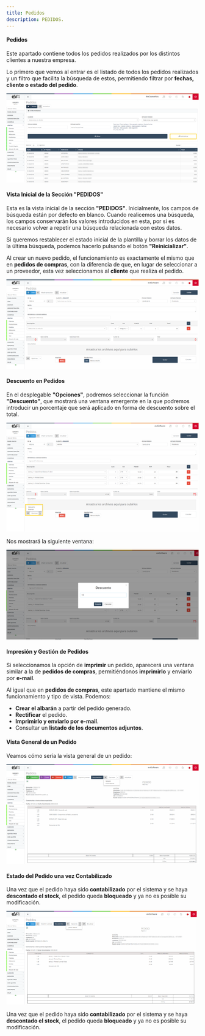 ```yaml
---
title: Pedidos
description: PEDIDOS.
---
```


#### Pedidos

Este apartado contiene todos los pedidos realizados por los distintos clientes a nuestra empresa.  

Lo primero que vemos al entrar es el listado de todos los pedidos realizados y un filtro que facilita la búsqueda de estos, permitiendo filtrar por **fechas, cliente o estado del pedido**. 

![Imagen](../../../assets/tu_empresa/pedidos1.png)

#### Vista Inicial de la Sección "PEDIDOS"

Esta es la vista inicial de la sección **"PEDIDOS"**. Inicialmente, los campos de búsqueda están por defecto en blanco. Cuando realicemos una búsqueda, los campos conservarán los valores introducidos en esta, por si es necesario volver a repetir una búsqueda relacionada con estos datos.  

Si queremos restablecer el estado inicial de la plantilla y borrar los datos de la última búsqueda, podemos hacerlo pulsando el botón **"Reinicializar"**.  

Al crear un nuevo pedido, el funcionamiento es exactamente el mismo que en **pedidos de compras**, con la diferencia de que, en lugar de seleccionar a un proveedor, esta vez seleccionamos al **cliente** que realiza el pedido. 

![Imagen](../../../assets/tu_empresa/pedidos2.png)

#### Descuento en Pedidos  

En el desplegable **"Opciones"**, podremos seleccionar la función **"Descuento"**, que mostrará una ventana emergente en la que podremos introducir un porcentaje que será aplicado en forma de descuento sobre el total. 

![Imagen](../../../assets/tu_empresa/pedidos3.png)

Nos mostrará la siguiente ventana:

![Imagen](../../../assets/tu_empresa/pedidos4.png)


#### Impresión y Gestión de Pedidos  

Si seleccionamos la opción de **imprimir** un pedido, aparecerá una ventana similar a la de **pedidos de compras**, permitiéndonos **imprimirlo** y enviarlo por **e-mail**.  

Al igual que en **pedidos de compras**, este apartado mantiene el mismo funcionamiento y tipo de vista. Podemos:  

- **Crear el albarán** a partir del pedido generado.  
- **Rectificar** el pedido.  
- **Imprimirlo y enviarlo por e-mail**.  
- Consultar un **listado de los documentos adjuntos**.  

#### Vista General de un Pedido  

Veamos cómo sería la vista general de un pedido:  

![Imagen](../../../assets/tu_empresa/pedidos5.png)

#### Estado del Pedido una vez Contabilizado  

Una vez que el pedido haya sido **contabilizado** por el sistema y se haya **descontado el stock**, el pedido queda **bloqueado** y ya no es posible su modificación.

![Imagen](../../../assets/tu_empresa/pedidos6.png)

Una vez que el pedido haya sido **contabilizado** por el sistema y se haya **descontado el stock**, el pedido queda **bloqueado** y ya no es posible su modificación.
